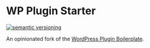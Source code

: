 # WP Plugin Starter

[![semantic versioning](https://img.shields.io/github/release/joshcummingsdesign/gz-cookie-banner.svg)](https://github.com/joshcummingsdesign/gz-cookie-banner)

An opinionated fork of the [WordPress Plugin Boilerplate](https://github.com/DevinVinson/WordPress-Plugin-Boilerplate).
